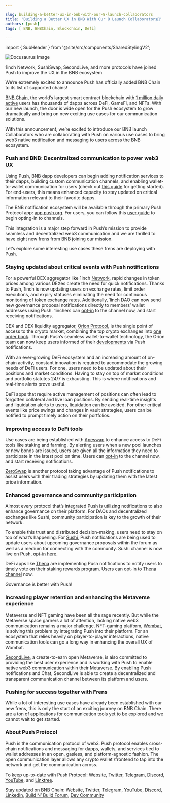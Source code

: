```yaml
---

slug: building-a-better-ux-in-bnb-with-our-8-launch-collaborators
title: 'Building a Better UX in BNB With Our 8 Launch Collaborators🚀'
authors: [push]
tags: [ BNB, BNBChain, Blockchain, Defi]

---
```

import { SubHeader } from '@site/src/components/SharedStylingV2';

![Docusaurus Image](./cover-image.gif)

<!--truncate-->

<SubHeader>
    1inch Network, SushiSwap, SecondLive, and more protocols have joined Push to improve the UX in the BNB ecosystem.
</SubHeader>

We’re extremely excited to announce Push has officially added BNB Chain to its list of supported chains!

[BNB Chain](https://www.bnbchain.org/en), the world’s largest smart contract blockchain with [1 million daily active](https://bscscan.com/chart/active-address) users has thousands of dapps across DeFi, GameFi, and NFTs. With our new launch, the door is wide open for the Push ecosystem to grow dramatically and bring on new exciting use cases for our communication solutions.

With this announcement, we’re excited to introduce our BNB launch Collaborators who are collaborating with Push on various use cases to bring web3 native notification and messaging to users across the BNB ecosystem.

### Push and BNB: Decentralized communication to power web3 UX
Using Push, BNB dapp developers can begin adding notification services to their dapps, building custom communication channels, and enabling wallet-to-wallet communication for users (check out [this guide](https://docs.push.org/developers/developer-guides/create-your-notif-channel/enabling-channel-on-other-chains/bnb-chain-binance-channel-setup) for getting started). For end-users, this means enhanced capacity to stay updated on critical information relevant to their favorite dapps.

The BNB notification ecosystem will be available through the primary Push Protocol app: [app.push.org](http://app.push.org/). For users, you can follow this [user guide](https://docs.push.org/users/basics/how-to-start-using-push-notifications) to begin opting-in to channels.

This integration is a major step forward in Push’s mission to provide seamless and decentralized web3 communication and we are thrilled to have eight new frens from BNB joining our mission.

Let’s explore some interesting use cases these frens are deploying with Push.

### Staying updated about critical events with Push notifications
For a powerful DEX aggregator like 1inch [Network](https://1inch.io/), rapid changes in token prices among various DEXes create the need for quick notifications. Thanks to Push, 1inch is now updating users on exchange rates, limit order executions, and expiry statuses eliminating the need for continuous monitoring of token exchange rates. Additionally, 1inch DAO can now send new governance proposal notifications directly to members’ wallet addresses using Push. 1inchers can [opt-in](https://app.push.org/#/channels?channel=0x1a9dDEf485674fC60a269cf97FAbc6b8728A3497) to the channel now, and start receiving notifications.

CEX and DEX liquidity aggregator, [Orion Protocol](https://www.orionprotocol.io/), is the single point of access to the crypto market, combining the top crypto exchanges into [one order book](https://trade.orionprotocol.io/). Through Push’s seamless wallet-to-wallet technology, the Orion team can now keep users informed of their [developments](https://blog.orionprotocol.io/terminalupdates) via Push notifications.

With an ever-growing DeFi ecosystem and an increasing amount of on-chain activity, constant innovation is required to accommodate the growing needs of DeFi users. For one, users need to be updated about their positions and market conditions. Having to stay on top of market conditions and portfolio statutes 24/7 is exhausting. This is where notifications and real-time alerts prove useful.

DeFi apps that require active management of positions can often lead to forgotten collateral and live loan positions. By sending real-time insights and liquidation alerts to users, liquidation can be avoided. For other critical events like price swings and changes in vault strategies, users can be notified to prompt timely action on their portfolios.

### Improving access to DeFi tools
Use cases are being established with [Apeswap](https://apeswap.finance/) to enhance access to DeFi tools like staking and farming. By alerting users when a new pool launches or new bonds are issued, users are given all the information they need to participate in the latest pool on time. Users can [opt-in](https://app.push.org/#/channels?channel=0x0e255B1900b8cE23f8E818C7Ee08cfd5b41df748) to the channel now, and start receiving notifications.

[ZeroSwap](https://zeroswap.io/) is another protocol taking advantage of Push notifications to assist users with their trading strategies by updating them with the latest price information.

### Enhanced governance and community participation
Almost every protocol that’s integrated Push is utilizing notifications to also enhance governance on their platform. For DAOs and decentralized exchanges like Sushi, community participation is key to the growth of their network.

To enable this trust and distributed decision-making, users need to stay on top of what’s happening. For [Sushi](https://www.sushi.com/), Push notifications are being used to update users about upcoming governance proposals within the forum as well as a medium for connecting with the community. Sushi channel is now live on Push, [opt-in here](https://app.push.org/#/channels?channel=0x458E4E1877F2F0D6752bD6f6DFd2e9048C2A56b3).

DeFi apps like [Thena](https://thena.fi/) are implementing Push notifications to notify users to timely vote on their staking rewards program. Users can opt-in to [Thena channel](https://app.push.org/#/channels?channel=0xC59c69342eb0bF2635dac683e44cEB2A18a5C38d) now.

Governance is better with Push!

### Increasing player retention and enhancing the Metaverse experience
Metaverse and NFT gaming have been all the rage recently. But while the Metaverse space garners a lot of attention, lacking native web3 communication remains a major challenge. NFT-gaming platform, [Wombat](https://www.wombat.app/), is solving this problem by integrating Push into their platform. For an ecosystem that relies heavily on player-to-player interactions, native communication tools can go a long way in enhancing the overall UX of Wombat.

[SecondLive](https://secondlive.world/), a create-to-earn open Metaverse, is also committed to providing the best user experience and is working with Push to enable native web3 communication within their Metaverse. By enabling Push notifications and Chat, SecondLive is able to create a decentralized and transparent communication channel between its platform and users.

### Pushing for success together with Frens
While a lot of interesting use cases have already been established with our new frens, this is only the start of an exciting journey on BNB Chain. There are a ton of applications for communication tools yet to be explored and we cannot wait to get started.


### About Push Protocol

Push is the communication protocol of web3. Push protocol enables cross-chain notifications and messaging for dapps, wallets, and services tied to wallet addresses in an open, gasless, and platform-agnostic fashion. The open communication layer allows any crypto wallet /frontend to tap into the network and get the communication across.

To keep up-to-date with Push Protocol: [Website](https://push.org/), [Twitter](https://twitter.com/pushprotocol), [Telegram](https://t.me/epnsproject), [Discord](https://discord.gg/pushprotocol), [YouTube](https://www.youtube.com/c/EthereumPushNotificationService), and [Linktree](https://linktr.ee/pushprotocol).

Stay updated on BNB Chain: [Website](https://www.bnbchain.org/en), [Twitter](https://twitter.com/BNBCHAIN), [Telegram](https://t.me/bnbchain), [YouTube](https://www.youtube.com/@BNBChainOfficial), [Discord](https://discord.gg/bnbchain), [LinkedIn](https://www.linkedin.com/company/bnbchaininnovation/), [Build N’ Build Forum](https://www.buildnbuild.dev/), [Dev Community](https://bnbdev.community/)

